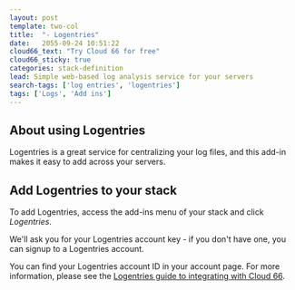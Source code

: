 ```yaml
---
layout: post
template: two-col
title:  "- Logentries"
date:   2055-09-24 10:51:22
cloud66_text: "Try Cloud 66 for free"
cloud66_sticky: true
categories: stack-definition
lead: Simple web-based log analysis service for your servers
search-tags: ['log entries', 'logentries']
tags: ['Logs', 'Add ins']
---
```


## About using Logentries
Logentries is a great service for centralizing your log files, and this add-in makes it easy to add across your servers.

## Add Logentries to your stack
To add Logentries, access the add-ins menu of your stack and click _Logentries_.

We'll ask you for your Logentries account key - if you don't have one, you can signup to a Logentries account.

You can find your Logentries account ID in your account page. For more information, please see the [Logentries guide to integrating with Cloud 66](https://logentries.com/doc/cloud66/).